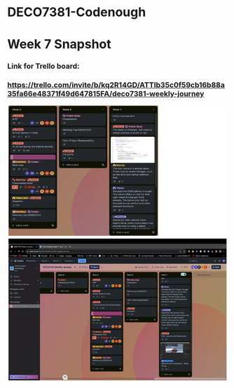 # DECO7381-Codenough

# Week 7 Snapshot

### Link for Trello board:

### https://trello.com/invite/b/kq2R14GD/ATTIb35c0f59cb16b88a35fa66e48371f49d647815FA/deco7381-weekly-journey

<img src="/images/trello.png" alt="Screenshot of the trello Board" title="Trello Board">
